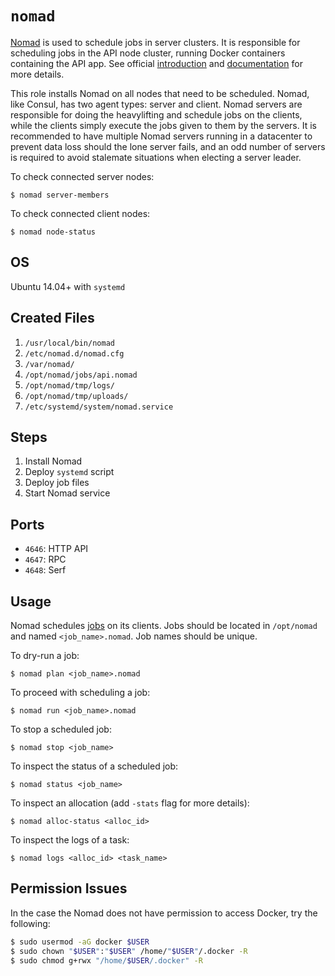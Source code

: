 # `nomad`

[Nomad](https://www.nomadproject.io) is used to schedule jobs in server clusters. It is responsible for scheduling jobs in the API node cluster, running Docker containers containing the API app. See official [introduction](https://www.nomadproject.io/intro/) and [documentation](https://www.nomadproject.io/docs/index.html) for more details.

This role installs Nomad on all nodes that need to be scheduled. Nomad, like Consul, has two agent types: server and client. Nomad servers are responsible for doing the heavylifting and schedule jobs on the clients, while the clients simply execute the jobs given to them by the servers. It is recommended to have multiple Nomad servers running in a datacenter to prevent data loss should the lone server fails, and an odd number of servers is required to avoid stalemate situations when electing a server leader.

To check connected server nodes:

```
$ nomad server-members
```

To check connected client nodes:

```
$ nomad node-status
```

## OS

Ubuntu 14.04+ with `systemd`

## Created Files

1. `/usr/local/bin/nomad`
2. `/etc/nomad.d/nomad.cfg`
3. `/var/nomad/`
4. `/opt/nomad/jobs/api.nomad`
5. `/opt/nomad/tmp/logs/`
6. `/opt/nomad/tmp/uploads/`
7. `/etc/systemd/system/nomad.service`

## Steps

1. Install Nomad
2. Deploy `systemd` script
3. Deploy job files
4. Start Nomad service

## Ports

- `4646`: HTTP API
- `4647`: RPC
- `4648`: Serf

## Usage

Nomad schedules [jobs](https://www.nomadproject.io/docs/job-specification/index.html) on its clients. Jobs should be located in `/opt/nomad` and named `<job_name>.nomad`. Job names should be unique.

To dry-run a job:

```
$ nomad plan <job_name>.nomad
```

To proceed with scheduling a job:

```
$ nomad run <job_name>.nomad
```

To stop a scheduled job:

```
$ nomad stop <job_name>
```

To inspect the status of a scheduled job:

```
$ nomad status <job_name>
```

To inspect an allocation (add `-stats` flag for more details):

```
$ nomad alloc-status <alloc_id>
```

To inspect the logs of a task:

```
$ nomad logs <alloc_id> <task_name>
```

## Permission Issues

In the case the Nomad does not have permission to access Docker, try the following:

```sh
$ sudo usermod -aG docker $USER
$ sudo chown "$USER":"$USER" /home/"$USER"/.docker -R
$ sudo chmod g+rwx "/home/$USER/.docker" -R
```